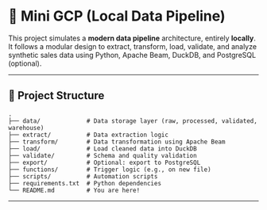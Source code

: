 # 🐣 Mini GCP (Local Data Pipeline)

This project simulates a **modern data pipeline** architecture, entirely **locally**. It follows a modular design to extract, transform, load, validate, and analyze synthetic sales data using Python, Apache Beam, DuckDB, and PostgreSQL (optional).

---

## 📁 Project Structure

```
.
├── data/             # Data storage layer (raw, processed, validated, warehouse)
├── extract/          # Data extraction logic
├── transform/        # Data transformation using Apache Beam
├── load/             # Load cleaned data into DuckDB
├── validate/         # Schema and quality validation
├── export/           # Optional: export to PostgreSQL
├── functions/        # Trigger logic (e.g., on new file)
├── scripts/          # Automation scripts
├── requirements.txt  # Python dependencies
└── README.md         # You are here!
```

---